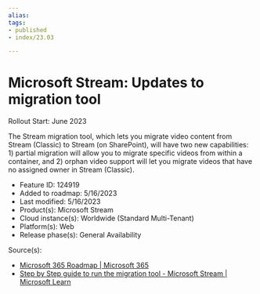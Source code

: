 ```yaml
---
alias:
tags:
- published
- index/23.03

---
```


# Microsoft Stream: Updates to migration tool

Rollout Start: June 2023

The Stream migration tool, which lets you migrate video content from Stream (Classic) to Stream (on SharePoint), will have two new capabilities: 1) partial migration will allow you to migrate specific videos from within a container, and 2) orphan video support will let you migrate videos that have no assigned owner in Stream (Classic).

- Feature ID: 124919
- Added to roadmap: 5/16/2023
- Last modified: 5/16/2023
- Product(s): Microsoft Stream
- Cloud instance(s): Worldwide (Standard Multi-Tenant)
- Platform(s): Web
- Release phase(s): General Availability

Source(s): 
- [Microsoft 365 Roadmap | Microsoft 365](https://www.microsoft.com/en-ww/microsoft-365/roadmap?filters=&searchterms=124919)
- [Step by Step guide to run the migration tool - Microsoft Stream | Microsoft Learn](https://learn.microsoft.com/en-us/stream/streamnew/step-by-step-guide)
